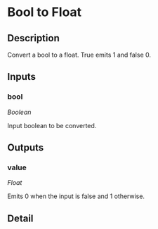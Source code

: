 # Bool to Float

## Description
Convert a bool to a float. True emits 1 and false 0.

## Inputs
### bool

*Boolean*

Input boolean to be converted.

## Outputs
### value

*Float*

Emits 0 when the input is false and 1 otherwise.

## Detail

